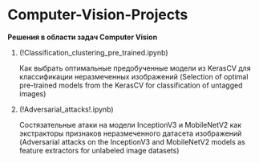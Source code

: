 # Computer-Vision-Projects
<b>Решения в области задач Computer Vision</b>

1. (!Classification_clustering_pre_trained.ipynb)
  
   Как выбрать оптимальные предобученные модели из KerasCV для классификации неразмеченных изображений
   (Selection of optimal pre-trained models from the KerasCV for classification of untagged images)

2. (!Adversarial_attacks!.ipynb)
  
   Состязательные атаки на модели InceptionV3 и MobileNetV2 как экстракторы признаков неразмеченного  датасета изображений
   (Adversarial attacks on the InceptionV3 and MobileNetV2 models as feature extractors for unlabeled image datasets)
